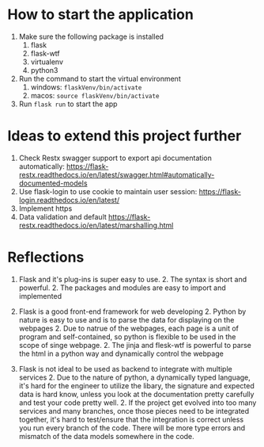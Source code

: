 # How to start the application

1. Make sure the following package is installed
   1. flask
   1. flask-wtf
   1. virtualenv
   1. python3
1. Run the command to start the virtual environment
   1. windows: `flaskVenv/bin/activate`
   1. macos: `source flaskVenv/bin/activate`
1. Run `flask run` to start the app


# Ideas to extend this project further
1. Check Restx swagger support to export api documentation automatically: https://flask-restx.readthedocs.io/en/latest/swagger.html#automatically-documented-models
1. Use flask-login to use cookie to maintain user session: https://flask-login.readthedocs.io/en/latest/
1. Implement https
1. Data validation and default https://flask-restx.readthedocs.io/en/latest/marshalling.html

# Reflections
1. Flask and it's plug-ins is super easy to use.
   2. The syntax is short and powerful.
   2. The packages and modules are easy to import and implemented

1. Flask is a good front-end framework for web developing
   2. Python by nature is easy to use and is to parse the data for displaying on the webpages
   2. Due to natrue of the webpages, each page is a unit of program and self-contained, so python is flexible to be used in the scope of singe webpage.
   2. The jinja and flesk-wtf is powerful to parse the html in a python way and dynamically control the webpage

1. Flask is not ideal to be used as backend to integrate with multiple services
   2. Due to the nature of python, a dynamically typed language, it's hard for the engineer to utilize the libary, the signature and expected data is hard know, unless you look at the documentation pretty carefully and test your code pretty well.
   2. If the project get evolved into too many services and many branches, once those pieces need to be integrated together, it's hard to test/ensure that the integration is correct unless you run every branch of the code. There will be more type errors and mismatch of the data models somewhere in the code.
